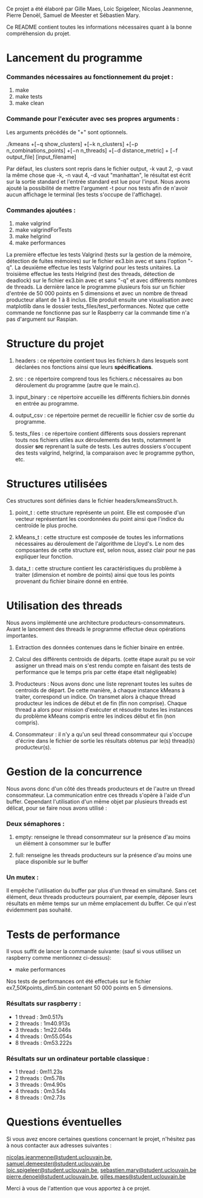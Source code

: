 Ce projet a été élaboré par Gille Maes, Loic Spigeleer, Nicolas Jeanmenne, Pierre Denoël, Samuel de Meester et Sébastien
Mary.

Ce README contient toutes les informations nécessaires quant à la bonne compréhension du projet.

# Lancement du programme

### Commandes nécessaires au fonctionnement du projet :

1. make
2. make tests
3. make clean

### Commande pour l'exécuter avec ses propres arguments : 
Les arguments précédés de "+" sont optionnels.

./kmeans +[−q show_clusters] +[−k n_clusters] +[−p n_combinations_points] +[−n n_threads]
+[−d distance_metric] + [−f output_file] [input_filename]

Par défaut, les clusters sont repris dans le fichier output, -k vaut 2, -p vaut la même chose que -k, -n vaut 4, -d vaut
"manhattan", le résultat est écrit sur la sortie standard et l'entrée standard est lue pour l'input. Nous avons ajouté
la possibilité de mettre l'argument -t pour nos tests afin de n'avoir aucun affichage le terminal (les tests s'occupe de
l'affichage).

### Commandes ajoutées :

1. make valgrind
2. make valgrindForTests
3. make helgrind
4. make performances

La première effectue les tests Valgrind (tests sur la gestion de la mémoire, détection de fuites mémoires) sur le
fichier ex3.bin avec et sans l'option
"-q". La deuxième effectue les tests Valgrind pour les tests unitaires. La troisième effectue les tests Helgrind (test
des threads, détection de deadlock) sur le fichier ex3.bin avec et sans "-q" et avec différents nombres de threads. La
dernière lance le programme plusieurs fois sur un fichier d'entrée de 50 000 points en 5 dimensions et avec un nombre de
thread producteur allant de 1 à 8 inclus. Elle produit ensuite une visualisation avec matplotlib dans le dossier
tests_files/test_performances. Notez que cette commande ne fonctionne pas sur le Raspberry car la commande time n'a pas
d'argument sur Raspian.

# Structure du projet

1. headers : ce répertoire contient tous les fichiers.h dans lesquels sont déclarées nos fonctions ainsi que leurs
   **spécifications**.

2. src : ce répertoire comprend tous les fichiers.c nécessaires au bon déroulement du programme (autre que le main.c).

3. input_binary : ce répertoire accueille les différents fichiers.bin donnés en entrée au programme.

4. output_csv : ce répertoire permet de recueillir le fichier csv de sortie du programme.

5. tests_files : ce répertoire contient différents sous dossiers reprenant touts nos fichiers utiles aux déroulements
   des tests, notamment le dossier **src** reprenant la suite de tests. Les autres dossiers s'occupent des tests
   valgrind, helgrind, la comparaison avec le programme python, etc.

# Structures utilisées

Ces structures sont définies dans le fichier headers/kmeansStruct.h.

1. point_t : cette structure représente un point. Elle est composée d'un vecteur représentant les coordonnées du point
   ainsi que l'indice du centroïde le plus proche.

2. kMeans_t : cette structure est composée de toutes les informations nécessaires au déroulement de l'algorithme de
   Lloyd's. Le nom des composantes de cette structure est, selon nous, assez clair pour ne pas expliquer leur fonction.

3. data_t : cette structure contient les caractéristiques du problème à traiter (dimension et nombre de points)
   ainsi que tous les points provenant du fichier binaire donné en entrée.

# Utilisation des threads

Nous avons implémenté une architecture producteurs-consommateurs. Avant le lancement des threads le programme effectue
deux opérations importantes.

1. Extraction des données contenues dans le fichier binaire en entrée.

2. Calcul des différents centroids de départs. (cette étape aurait pu se voir assigner un thread mais on s'est rendu
   compte en faisant des tests de performance que le temps pris par cette étape était négligeable)

3. Producteurs : Nous avons donc une liste reprenant toutes les suites de centroids de départ. De cette manière, à
   chaque instance kMeans à traiter, correspond un indice. On transmet alors à chaque thread producteur les indices de
   début et de fin (fin non comprise). Chaque thread a alors pour mission d'exécuter et résoudre toutes les instances du
   problème kMeans compris entre les indices début et fin (non compris).

3. Consommateur : il n'y a qu'un seul thread consommateur qui s'occupe d'écrire dans le fichier de sortie les résultats
   obtenus par le(s) thread(s) producteur(s).

# Gestion de la concurrence

Nous avons donc d'un côté des threads producteurs et de l'autre un thread consommateur. La communication entre ces
threads s'opère à l'aide d'un buffer. Cependant l'utilisation d'un même objet par plusieurs threads est délicat, pour se
faire nous avons utilisé :

### Deux sémaphores :

1. empty: renseigne le thread consommateur sur la présence d'au moins un élément à consommer sur le buffer

2. full: renseigne les threads producteurs sur la présence d'au moins une place disponible sur le buffer

### Un mutex :

Il empêche l'utilisation du buffer par plus d'un thread en simultané. Sans cet élément, deux threads producteurs
pourraient, par exemple, déposer leurs résultats en même temps sur un même emplacement du buffer. Ce qui n'est
évidemment pas souhaité.

# Tests de performance

Il vous suffit de lancer la commande suivante: (sauf si vous utilisez un raspberry comme mentionnez ci-dessus):

* make performances

Nos tests de performances ont été effectués sur le fichier ex7_50Kpoints_dim5.bin contenant 50 000 points en 5
dimensions.

### Résultats sur raspberry :

* 1 thread : 3m0.517s
* 2 threads : 1m40.913s
* 3 threads : 1m22.046s
* 4 threads : 0m55.054s
* 8 threads : 0m53.222s

### Résultats sur un ordinateur portable classique :

* 1 thread : 0m11.23s
* 2 threads : 0m5.78s
* 3 threads : 0m4.90s
* 4 threads : 0m3.54s
* 8 threads : 0m2.73s

# Questions éventuelles

Si vous avez encore certaines questions concernant le projet, n'hésitez pas à nous contacter aux adresses suivantes :

nicolas.jeanmenne@student.uclouvain.be, samuel.demeester@student.uclouvain.be loic.spigeleer@student.uclouvain.be,
sebastien.mary@student.uclouvain.be pierre.denoel@student.uclouvain.be, gilles.maes@student.uclouvain.be

Merci à vous de l'attention que vous apportez à ce projet.